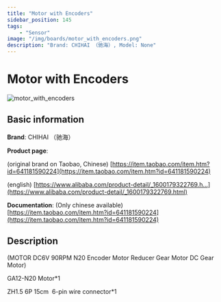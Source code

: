 ```yaml
---
title: "Motor with Encoders"
sidebar_position: 145
tags:
    - "Sensor"
image: "/img/boards/motor_with_encoders.png"
description: "Brand: CHIHAI （驰海）, Model: None"
---
```

# Motor with Encoders

![motor_with_encoders](/img/boards/motor_with_encoders.png)

## Basic information

**Brand**: CHIHAI （驰海）

**Product page**: 

\(original brand on Taobao, Chinese\) [https://item.taobao.com/item.htm?id=641181590224](https://item.taobao.com/item.htm?id=641181590224)

\(english\) [https://www.alibaba.com/product-detail/_1600179322769.h...](https://www.alibaba.com/product-detail/_1600179322769.html)

**Documentation**: \(Only chinese available\) [https://item.taobao.com/item.htm?id=641181590224](https://item.taobao.com/item.htm?id=641181590224)

## Description

\(MOTOR DC6V 90RPM N20 Encoder Motor Reducer Gear Motor DC Gear Motor\)

GA12\-N20 Motor\*1

ZH1\.5 6P 15cm  6\-pin wire connector\*1

